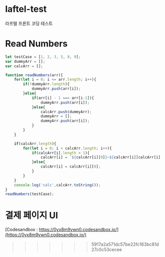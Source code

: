 # laftel-test
라프텔 프론트 코딩 테스트

# Read Numbers
```javascript
let testCase = [1, 2, 3, 5, 8, 9];
var dummyArr = [];
var calcArr = [];

function readNumbers(arr){
    for(let i = 0; i <= arr.length; i++){
        if(!dummyArr.length){        
            dummyArr.push(arr[i]);
        }else{
            if(arr[i] - 1 === arr[i-1]){
                dummyArr.push(arr[i]);
            }else{
                calcArr.push(dummyArr);
                dummyArr = [];            
                dummyArr.push(arr[i]);
            }
        }
    }

    if(calcArr.length){
        for(let i = 0; i < calcArr.length; i++){
            if(calcArr[i].length > 1){
                calcArr[i] = `${calcArr[i][0]}~${calcArr[i][calcArr[i].length - 1]}`;
            }else{
                calcArr[i] = calcArr[i][0];
            }
        }        
    }
    console.log('calc',calcArr.toString());
}
readNumbers(testCase);

```

# 결제 페이지 UI
[Codesandbox : https://0yx8m9vwn0.codesandbox.io/](https://0yx8m9vwn0.codesandbox.io/)
>>>>>>> 5917a2a571dc57be22fc163bc81d27c0c53cecee
